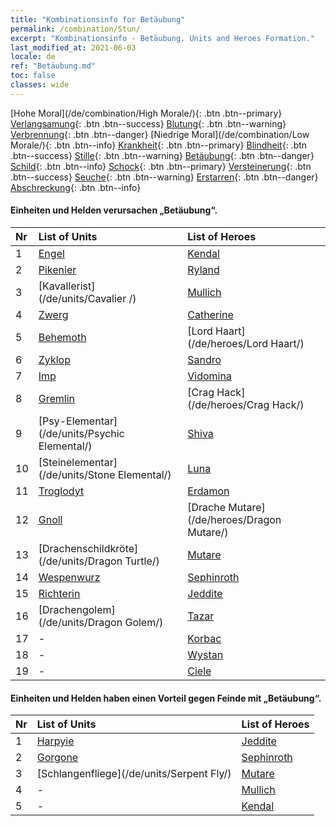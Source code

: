 ```yaml
---
title: "Kombinationsinfo for Betäubung"
permalink: /combination/Stun/
excerpt: "Kombinationsinfo - Betäubung. Units and Heroes Formation."
last_modified_at: 2021-06-03
locale: de
ref: "Betäubung.md"
toc: false
classes: wide
---
```


  [Hohe Moral](/de/combination/High Morale/){: .btn .btn--primary} [Verlangsamung](/de/combination/Slow/){: .btn .btn--success} [Blutung](/de/combination/Bleeding/){: .btn .btn--warning} [Verbrennung](/de/combination/Burning/){: .btn .btn--danger} [Niedrige Moral](/de/combination/Low Morale/){: .btn .btn--info} [Krankheit](/de/combination/Disease/){: .btn .btn--primary} [Blindheit](/de/combination/Blind/){: .btn .btn--success} [Stille](/de/combination/Silence/){: .btn .btn--warning} [Betäubung](/de/combination/Stun/){: .btn .btn--danger} [Schild](/de/combination/Shield/){: .btn .btn--info} [Schock](/de/combination/Static/){: .btn .btn--primary} [Versteinerung](/de/combination/Petrify/){: .btn .btn--success} [Seuche](/de/combination/Plague/){: .btn .btn--warning} [Erstarren](/de/combination/Freeze/){: .btn .btn--danger} [Abschreckung](/de/combination/Deterrence/){: .btn .btn--info} 


#### Einheiten und Helden verursachen „Betäubung“.

  | Nr |  List of Units  | List of Heroes | 
  |:---|:----------------|:---------------| 
  | 1 | [Engel](/de/units/Angel/) | [Kendal](/de/heroes/Kendal/) |
  | 2 | [Pikenier](/de/units/Pikeman/) | [Ryland](/de/heroes/Ryland/) |
  | 3 | [Kavallerist](/de/units/Cavalier /) | [Mullich](/de/heroes/Mullich/) |
  | 4 | [Zwerg](/de/units/Dwarf/) | [Catherine](/de/heroes/Catherine/) |
  | 5 | [Behemoth](/de/units/Behemoth/) | [Lord Haart](/de/heroes/Lord Haart/) |
  | 6 | [Zyklop](/de/units/Cyclops/) | [Sandro](/de/heroes/Sandro/) |
  | 7 | [Imp](/de/units/Imp/) | [Vidomina](/de/heroes/Vidomina/) |
  | 8 | [Gremlin](/de/units/Gremlin/) | [Crag Hack](/de/heroes/Crag Hack/) |
  | 9 | [Psy-Elementar](/de/units/Psychic Elemental/) | [Shiva](/de/heroes/Shiva/) |
  | 10 | [Steinelementar](/de/units/Stone Elemental/) | [Luna](/de/heroes/Luna/) |
  | 11 | [Troglodyt](/de/units/Troglodyte/) | [Erdamon](/de/heroes/Erdamon/) |
  | 12 | [Gnoll](/de/units/Gnoll/) | [Drache Mutare](/de/heroes/Dragon Mutare/) |
  | 13 | [Drachenschildkröte](/de/units/Dragon Turtle/) | [Mutare](/de/heroes/Mutare/) |
  | 14 | [Wespenwurz](/de/units/Waspwort/) | [Sephinroth](/de/heroes/Sephinroth/) |
  | 15 | [Richterin](/de/units/Judicator/) | [Jeddite](/de/heroes/Jeddite/) |
  | 16 | [Drachengolem](/de/units/Dragon Golem/) | [Tazar](/de/heroes/Tazar/) |
  | 17 | - | [Korbac](/de/heroes/Korbac/) |
  | 18 | - | [Wystan](/de/heroes/Wystan/) |
  | 19 | - | [Ciele](/de/heroes/Ciele/) |


#### Einheiten und Helden haben einen Vorteil gegen Feinde mit „Betäubung“.

  | Nr |  List of Units  | List of Heroes | 
  |:---|:----------------|:---------------| 
  | 1 | [Harpyie](/de/units/Harpy/) | [Jeddite](/de/heroes/Jeddite/) |
  | 2 | [Gorgone](/de/units/Gorgon/) | [Sephinroth](/de/heroes/Sephinroth/) |
  | 3 | [Schlangenfliege](/de/units/Serpent Fly/) | [Mutare](/de/heroes/Mutare/) |
  | 4 | - | [Mullich](/de/heroes/Mullich/) |
  | 5 | - | [Kendal](/de/heroes/Kendal/) |
